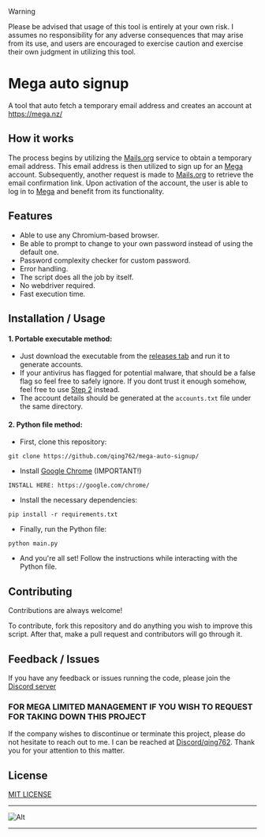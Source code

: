 > [!WARNING]
> Please be advised that usage of this tool is entirely at your own risk. I assumes no responsibility for any adverse consequences that may arise from its use, and users are encouraged to exercise caution and exercise their own judgment in utilizing this tool.

# Mega auto signup

A tool that auto fetch a temporary email address and creates an account at https://mega.nz/

## How it works

The process begins by utilizing the [Mails.org](https://mails.org/) service to obtain a temporary email address. This email address is then utilized to sign up for an [Mega](https://mega.nz) account. Subsequently, another request is made to [Mails.org](https://mails.org/) to retrieve the email confirmation link. Upon activation of the account, the user is able to log in to [Mega](https://mega.nz) and benefit from its functionality.


## Features

- Able to use any Chromium-based browser.
- Be able to prompt to change to your own password instead of using the default one.
- Password complexity checker for custom password.
- Error handling.
- The script does all the job by itself.
- No webdriver required.
- Fast execution time.


## Installation / Usage

#### 1. Portable executable method:
- Just download the executable from the [releases tab](https://github.com/qing762/mega-auto-signup/releases) and run it to generate accounts.
- If your antivirus has flagged for potential malware, that should be a false flag so feel free to safely ignore. If you dont trust it enough somehow, feel free to use [Step 2](https://github.com/qing762/mega-auto-signup#2-python-file-method) instead.
- The account details should be generated at the `accounts.txt` file under the same directory.

#### 2. Python file method:
 - First, clone this repository:
 ```shell
 git clone https://github.com/qing762/mega-auto-signup/
 ```
 - Install [Google Chrome](https://google.com/chrome/) (IMPORTANT!)
 ```shell
 INSTALL HERE: https://google.com/chrome/
 ```

 - Install the necessary dependencies:
 ```shell
 pip install -r requirements.txt
 ```

 - Finally, run the Python file:
 ```shell
 python main.py
 ```

 - And you're all set! Follow the instructions while interacting with the Python file.


 ## Contributing

 Contributions are always welcome!

 To contribute, fork this repository and do anything you wish to improve this script. After that, make a pull request and contributors will go through it.


 ## Feedback / Issues

 If you have any feedback or issues running the code, please join the [Discord server](https://qing762.is-a.dev/discord)

 ### FOR MEGA LIMITED MANAGEMENT IF YOU WISH TO REQUEST FOR TAKING DOWN THIS PROJECT

 If the company wishes to discontinue or terminate this project, please do not hesitate to reach out to me. I can be reached at [Discord/qing762](https://discord.com/users/635765555277725696). Thank you for your attention to this matter.


 ## License

 [MIT LICENSE](https://choosealicense.com/licenses/mit)

 ---


![Alt](https://repobeats.axiom.co/api/embed/9d6e390288c33515c2cdaff8146176fa645ee36a.svg "Repobeats analytics image")


 ---
